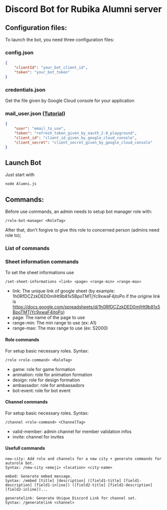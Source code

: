 # Discord Bot for Rubika Alumni server

## Configuration files:
To launch the bot, you need three configuration files:

### config.json
```json
{
	"clientId": "your_bot_client_id",
	"token": "your_bot_token"
}
```

### credentials.json
Get the file given by Google Cloud console for your application

### mail_user.json ([Tutorial](https://dev.to/chandrapantachhetri/sending-emails-securely-using-node-js-nodemailer-smtp-gmail-and-oauth2-g3a))
```json
{
	"user": "email_to_use",
	"token": "refresh_token_given_by_oauth_2.0_playground",
	"client_id": "client_id_given_by_google_cloud_console",
	"client_secret": "client_secret_given_by_google_cloud_console"
}
```

## Launch Bot
Just start with 

```bash
node Alumni.js
```

## Commands:

Before use commands, an admin needs to setup bot manager role with:

```
/role-bot-manager <RoleTag>
```

After that, don't forgive to give this role to concerned person (admins need role to);

### List of commands

### Sheet information commands

To set the sheet informations use

```
/set-sheet-informations <link> <page> <range-min> <range-max>
```

- link: The unique link of google sheet (by example: 1h0RfDCZzkDED0mIHt9b81x5BpoTMTjYc9xwaF4jtoPo if the origine link is https://docs.google.com/spreadsheets/d/1h0RfDCZzkDED0mIHt9b81x5BpoTMTjYc9xwaF4jtoPo)
- page: The name of the page to use
- range-min: The min range to use (ex: A1)
- range-max: The max range to use (ex: S2000)

#### Role commands

For setup basic necessary roles. Syntax:

```
/role <role-command> <RoleTag>
```

- game: role for game formation
- animation: role for animation formation
- design: role for design formation
- ambassador: role for ambassadors
- bot-event: role for bot event

#### Channel commands

For setup basic necessary roles. Syntax:

```
/channel <role-command> <ChannelTag>
```

- valid-member: admin channel for member validation infos
- invite: channel for invites

#### Usefull commands

```
new-city: Add role and channels for a new city + generate commands for autorole bot.
Syntax: /new-city <emoji> <location> <city-name>
```

```
embed: Generate embed message.
Syntax: /embed [title] [description] ([field1-title] [field1-description] [field1-inline]) ([field2-title] [field2-description] [field2-inline])...
```

```
generatelink: Generate Unique Discord Link for channel set.
Syntax: /generatelink <channel>
```
